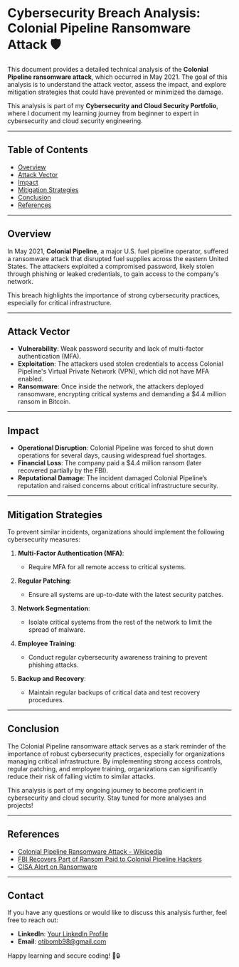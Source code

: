 # Cybersecurity Breach Analysis: Colonial Pipeline Ransomware Attack 🛡️

This document provides a detailed technical analysis of the **Colonial Pipeline ransomware attack**, which occurred in May 2021. The goal of this analysis is to understand the attack vector, assess the impact, and explore mitigation strategies that could have prevented or minimized the damage.

This analysis is part of my **Cybersecurity and Cloud Security Portfolio**, where I document my learning journey from beginner to expert in cybersecurity and cloud security engineering.

---

## Table of Contents

- [Overview](#overview)
- [Attack Vector](#attack-vector)
- [Impact](#impact)
- [Mitigation Strategies](#mitigation-strategies)
- [Conclusion](#conclusion)
- [References](#references)

---

## Overview

In May 2021, **Colonial Pipeline**, a major U.S. fuel pipeline operator, suffered a ransomware attack that disrupted fuel supplies across the eastern United States. The attackers exploited a compromised password, likely stolen through phishing or leaked credentials, to gain access to the company's network.

This breach highlights the importance of strong cybersecurity practices, especially for critical infrastructure.

---

## Attack Vector

- **Vulnerability**: Weak password security and lack of multi-factor authentication (MFA).
- **Exploitation**: The attackers used stolen credentials to access Colonial Pipeline's Virtual Private Network (VPN), which did not have MFA enabled.
- **Ransomware**: Once inside the network, the attackers deployed ransomware, encrypting critical systems and demanding a $4.4 million ransom in Bitcoin.

---

## Impact

- **Operational Disruption**: Colonial Pipeline was forced to shut down operations for several days, causing widespread fuel shortages.
- **Financial Loss**: The company paid a $4.4 million ransom (later recovered partially by the FBI).
- **Reputational Damage**: The incident damaged Colonial Pipeline’s reputation and raised concerns about critical infrastructure security.

---

## Mitigation Strategies

To prevent similar incidents, organizations should implement the following cybersecurity measures:

1. **Multi-Factor Authentication (MFA)**:
   - Require MFA for all remote access to critical systems.
   
2. **Regular Patching**:
   - Ensure all systems are up-to-date with the latest security patches.
   
3. **Network Segmentation**:
   - Isolate critical systems from the rest of the network to limit the spread of malware.
   
4. **Employee Training**:
   - Conduct regular cybersecurity awareness training to prevent phishing attacks.
   
5. **Backup and Recovery**:
   - Maintain regular backups of critical data and test recovery procedures.

---

## Conclusion

The Colonial Pipeline ransomware attack serves as a stark reminder of the importance of robust cybersecurity practices, especially for organizations managing critical infrastructure. By implementing strong access controls, regular patching, and employee training, organizations can significantly reduce their risk of falling victim to similar attacks.

This analysis is part of my ongoing journey to become proficient in cybersecurity and cloud security. Stay tuned for more analyses and projects!

---

## References

- [Colonial Pipeline Ransomware Attack - Wikipedia](https://en.wikipedia.org/wiki/Colonial_Pipeline_ransomware_attack)
- [FBI Recovers Part of Ransom Paid to Colonial Pipeline Hackers](https://www.fbi.gov/news/stories/fbi-recovers-part-of-ransom-paid-to-colonial-pipeline-hackers)
- [CISA Alert on Ransomware](https://www.cisa.gov/ransomware)

---

## Contact

If you have any questions or would like to discuss this analysis further, feel free to reach out:

- **LinkedIn**: [Your LinkedIn Profile](https://www.linkedin.com/in/tolootieno)
- **Email**: otibomb98@gmail.com

Happy learning and secure coding! 🚀🔒